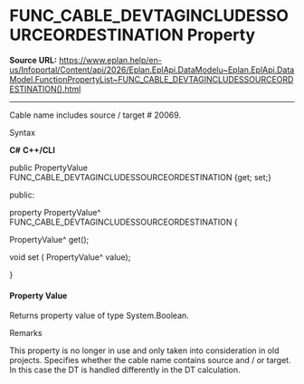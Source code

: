 # FUNC_CABLE_DEVTAGINCLUDESSOURCEORDESTINATION Property

**Source URL:** https://www.eplan.help/en-us/Infoportal/Content/api/2026/Eplan.EplApi.DataModelu~Eplan.EplApi.DataModel.FunctionPropertyList~FUNC_CABLE_DEVTAGINCLUDESSOURCEORDESTINATION().html

---

Cable name includes source / target # 20069.

Syntax

**C#**
**C++/CLI**


public PropertyValue FUNC_CABLE_DEVTAGINCLUDESSOURCEORDESTINATION {get; set;}

public:

property PropertyValue^ FUNC_CABLE_DEVTAGINCLUDESSOURCEORDESTINATION {

   PropertyValue^ get();

   void set (    PropertyValue^ value);

}


#### Property Value

Returns property value of type System.Boolean.

Remarks

This property is no longer in use and only taken into consideration in old projects. Specifies whether the cable name contains source and / or target. In this case the DT is handled differently in the DT calculation.
